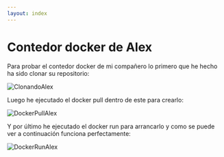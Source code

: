 ```yaml
---
layout: index
---
```


# Contedor docker de Alex

Para probar el contedor docker de mi compañero lo primero que he hecho ha sido clonar su repositorio:

![ClonandoAlex](http://i1042.photobucket.com/albums/b422/Pedro_Gazquez_Navarrete/cloneAlex_zpsfxicbo5c.png)


Luego he ejecutado el docker pull dentro de este para crearlo:

![DockerPullAlex](http://i1042.photobucket.com/albums/b422/Pedro_Gazquez_Navarrete/pullAlex_zpsgcbaful7.png)


Y por último he ejecutado el docker run para arrancarlo y como se puede ver a continuación funciona perfectamente:

![DockerRunAlex](http://i1042.photobucket.com/albums/b422/Pedro_Gazquez_Navarrete/dockerRunAlex_zpspa14flhs.png)


